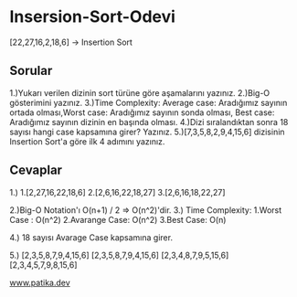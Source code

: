 # Insersion-Sort-Odevi

[22,27,16,2,18,6] -> Insertion Sort
## Sorular ##
1.)Yukarı verilen dizinin sort türüne göre aşamalarını yazınız.
2.)Big-O gösterimini yazınız.
3.)Time Complexity: Average case: Aradığımız sayının ortada olması,Worst case: Aradığımız sayının sonda olması, Best case: Aradığımız sayının dizinin en başında olması.
4.)Dizi sıralandıktan sonra 18 sayısı hangi case kapsamına girer? Yazınız.
5.)[7,3,5,8,2,9,4,15,6] dizisinin Insertion Sort'a göre ilk 4 adımını yazınız.

## Cevaplar ##
1.)  1.[2,27,16,22,18,6]
    2.[2,6,16,22,18,27]
    3.[2,6,16,18,22,27]
    
    
2.)Big-O Notation'ı O(n+1) / 2 => O(n^2)'dir.
3.) Time Complexity:
1.Worst Case : O(n^2)
2.Avarange Case: O(n^2)
3.Best Case: O(n)

4.) 18 sayısı Avarage Case kapsamına girer.

5.) [2,3,5,8,7,9,4,15,6]
   [2,3,5,8,7,9,4,15,6]
   [2,3,4,8,7,9,5,15,6]
   [2,3,4,5,7,9,8,15,6]

www.patika.dev
